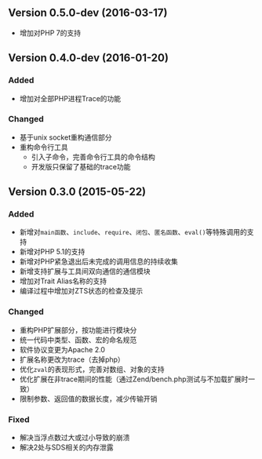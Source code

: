 Version 0.5.0-dev (2016-03-17)
------------------------------

- 增加对PHP 7的支持

Version 0.4.0-dev (2016-01-20)
------------------------------

### Added

- 增加对全部PHP进程Trace的功能

### Changed

- 基于unix socket重构通信部分
- 重构命令行工具
    - 引入子命令，完善命令行工具的命令结构
    - 开发版只保留了基础的trace功能


Version 0.3.0 (2015-05-22)
------------------------------

### Added

- 新增对`main函数`、`include`、`require`、`闭包`、`匿名函数`、`eval()`等特殊调用的支持
- 新增对PHP 5.1的支持
- 新增对PHP紧急退出后未完成的调用信息的持续收集
- 新增支持扩展与工具间双向通信的通信模块
- 增加对Trait Alias名称的支持
- 编译过程中增加对ZTS状态的检查及提示

### Changed

- 重构PHP扩展部分，按功能进行模块分
- 统一代码中类型、函数、宏的命名规范
- 软件协议变更为Apache 2.0
- 扩展名称更改为trace（去掉php）
- 优化`zval`的表现形式，完善对数组、对象的支持
- 优化扩展在非trace期间的性能（通过Zend/bench.php测试与不加载扩展时一致）
- 限制参数、返回值的数据长度，减少传输开销

### Fixed

- 解决当浮点数过大或过小导致的崩溃
- 解决2处与SDS相关的内存泄露
